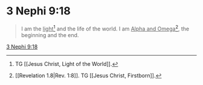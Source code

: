 # 3 Nephi 9:18

> I am the <u>light</u>[^a] and the life of the world. I am <u>Alpha and Omega</u>[^b], the beginning and the end.

[3 Nephi 9:18](https://www.churchofjesuschrist.org/study/scriptures/bofm/3-ne/9?lang=eng&id=p18#p18)


[^a]: TG [[Jesus Christ, Light of the World]].
[^b]: [[Revelation 1.8|Rev. 1:8]]. TG [[Jesus Christ, Firstborn]].

